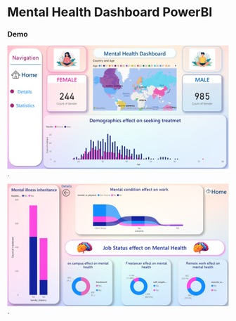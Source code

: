 # Mental Health Dashboard PowerBI

### Demo


![Image Alt Text](https://github.com/HadeerElessily/Mental_Health_Dashboard_PowerBI/blob/main/dash1.jpg).


![Image Alt Text](https://github.com/HadeerElessily/Mental_Health_Dashboard_PowerBI/blob/main/dash2.jpg).

